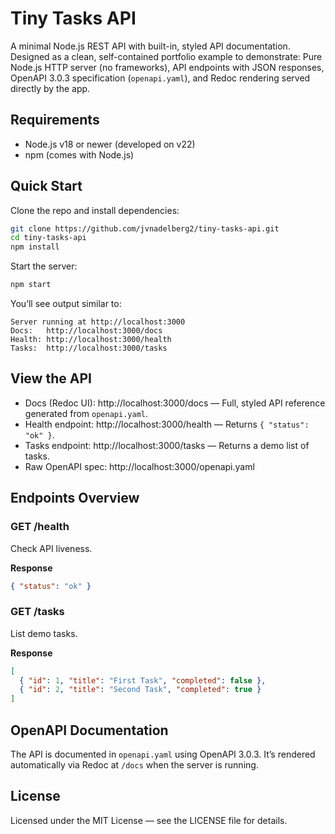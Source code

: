 # Tiny Tasks API

A minimal Node.js REST API with built-in, styled API documentation. Designed as a clean, self-contained portfolio example to demonstrate: Pure Node.js HTTP server (no frameworks), API endpoints with JSON responses, OpenAPI 3.0.3 specification (`openapi.yaml`), and Redoc rendering served directly by the app.

## Requirements
- Node.js v18 or newer (developed on v22)
- npm (comes with Node.js)

## Quick Start
Clone the repo and install dependencies:
```bash
git clone https://github.com/jvnadelberg2/tiny-tasks-api.git
cd tiny-tasks-api
npm install
```

Start the server:
```bash
npm start
```

You’ll see output similar to:
```
Server running at http://localhost:3000
Docs:   http://localhost:3000/docs
Health: http://localhost:3000/health
Tasks:  http://localhost:3000/tasks
```

## View the API
- Docs (Redoc UI): http://localhost:3000/docs — Full, styled API reference generated from `openapi.yaml`.
- Health endpoint: http://localhost:3000/health — Returns `{ "status": "ok" }`.
- Tasks endpoint: http://localhost:3000/tasks — Returns a demo list of tasks.
- Raw OpenAPI spec: http://localhost:3000/openapi.yaml

## Endpoints Overview
### GET /health
Check API liveness.

**Response**
```json
{ "status": "ok" }
```

### GET /tasks
List demo tasks.

**Response**
```json
[
  { "id": 1, "title": "First Task", "completed": false },
  { "id": 2, "title": "Second Task", "completed": true }
]
```

## OpenAPI Documentation
The API is documented in `openapi.yaml` using OpenAPI 3.0.3. It’s rendered automatically via Redoc at `/docs` when the server is running.

## License
Licensed under the MIT License — see the LICENSE file for details.
